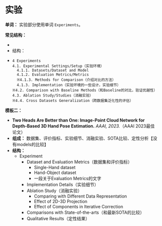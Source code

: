 # 实验

**单词：** 实验部分使用单词 `Experiments`。

**常见结构：** 

- 
- 结构：
- ```
  4 Experiments
  4.1. Experimental Settings/Setup（实验环境）
  	4.1.1. Datasets/Dataset and Model
  	4.1.2. Evaluation Metrics/Metrics
  	※4.1.3. Methods for Comparison（介绍对比的方法）
  	4.1.3. Implementation（实验环境的一些设计，实验细节）
  ※4.2. Comparison with Baseline Methods（和Baseline的对比，验证优越性）
  4.3. Ablation Study/Studies（消融实验）
  ※4.4. Cross Datasets Generalization（跨数据集泛化性的评估）
  ```




**模板二：**

- **Two Heads Are Better than One: Image-Point Cloud Network for Depth-Based 3D Hand Pose Estimation.** *AAAI, 2023.*（AAAI 2023最佳论文）
- **组成：** 数据集、评价指标、实验细节、消融实验、SOTA比较、定性分析【没有models的比较】
- **结构：** 
  - Experiment
    - Dataset and Evaluation Metrics（数据集和评价指标）
      - Single-Hand dataset
      - Hand-Object dataset
      - 一段关于Evaluation Metrics的文字
    - Implementation Details（实验细节）
    - Ablation Study（消融实验）
      - Comparing with Different Data Representation
      - Effect of 2D-3D Projection
      - Effect of Components in Iterative Correction
    - Comparisons with State-of-the-arts（和最新SOTA的比较）
    - Qualitative Results（定性结果）

